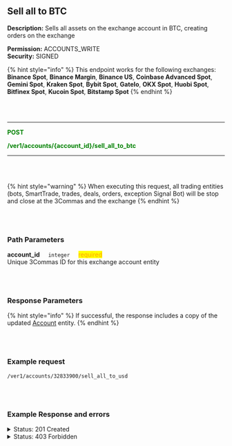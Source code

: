 ## Sell all to BTC<br>

**Description:**  Sells all assets on the exchange account in BTC, creating orders on the exchange<br>

**Permission:** ACCOUNTS_WRITE<br>
**Security:** SIGNED<br>

{% hint style="info" %}
This endpoint works for the following exchanges: **Binance Spot**, **Binance Margin**, **Binance US**, **Coinbase Advanced Spot**, **Gemini Spot**, **Kraken Spot**, **Bybit Spot**, **GateIo**, **OKX Spot**, **Huobi Spot**, **Bitfinex Spot**, **Kucoin Spot**, **Bitstamp Spot**
{% endhint %}

<br>
<br>

----------

<mark style="color:green;background-color:white"> **POST**

<mark style="color:green;background-color:white"> **/ver1/accounts/{account_id}/sell_all_to_btc**

----------

<br>
<br>

{% hint style="warning" %}
When executing this request, all trading entities (bots, SmartTrade, trades, deals, orders, exception Signal Bot) will be stop and close at the 3Commas and the exchange
{% endhint %}

<br>
<br>

### Path Parameters<br>
<p>
   <strong>account_id</strong>&nbsp;&nbsp;&nbsp;&nbsp;&nbsp;<code>integer</code>&nbsp;&nbsp;&nbsp;&nbsp;&nbsp;<mark style="color:orange">required</mark><br>
   Unique 3Commas ID for this exchange account entity
</p>

<br>
<br>

### Response Parameters<br>

{% hint style="info" %}
If successful, the response includes a copy of the updated [Account](./README.md) entity.
{% endhint %}

<br>
<br>

### Example request<br>

```
/ver1/accounts/32833900/sell_all_to_usd
```
<br>
<br>

### Example Response and errors<br>

<details>
<summary>Status: 201 Created</summary><br>

```json
{
    "id": 32402783,
    "auto_balance_period": 12,
    "auto_balance_portfolio_id": null,
    "auto_balance_currency_change_limit": null,
    "autobalance_enabled": false,
    "hedge_mode_available": false,
    "hedge_mode_enabled": false,
    "is_locked": false,
    "smart_trading_supported": true,
    "smart_selling_supported": true,
    "available_for_trading": {},
    "stats_supported": true,
    "trading_supported": true,
    "market_buy_supported": true,
    "market_sell_supported": true,
    "conditional_buy_supported": true,
    "bots_allowed": true,
    "bots_ttp_allowed": true,
    "bots_tsl_allowed": true,
    "gordon_bots_available": true,
    "multi_bots_allowed": true,
    "created_at": "2023-06-19T16:50:57.303Z",
    "updated_at": "2023-06-19T17:16:29.008Z",
    "last_auto_balance": null,
    "fast_convert_available": true,
    "grid_bots_allowed": true,
    "api_key_invalid": false,
    "market_icon": "https://3commas.io/img/exchanges/binance.png",
    "deposit_enabled": true,
    "include_in_summary": true,
    "supported_market_types": [
        "spot"
    ],
    "primary_display_currency_profit_percentage": {
        "currency": "USD",
        "amount": "4.08"
    },
    "primary_display_currency_profit": {
        "currency": "USD",
        "amount": "1.1904074327111530753265032408092397310973795168"
    },
    "day_profit_primary_display_currency_percentage": {
        "currency": "USD",
        "amount": "1.0106"
    },
    "day_profit_primary_display_currency": {
        "currency": "USD",
        "amount": "0.303798359197846162240938425994424916390118897162"
    },
    "primary_display_currency_amount": {
        "currency": "USD",
        "amount": "30.3654836868311530753265032408092397310973795168"
    },
    "total_primary_display_currency_profit": {
        "currency": "USD",
        "amount": 6.365483686831153
    },
    "available_include_in_summary": true,
    "api_key": "yzNYzv8a0VEBwsrhc3MDpHZ7XMqa1vJqSqHzpfjjKpdFF9SbQsVQKRl3hKNyZU45",
    "name": "My Binance US",
    "auto_balance_method": null,
    "auto_balance_error": null,
    "customer_id": null,
    "subaccount_name": null,
    "lock_reason": null,
    "btc_amount": "0.00048354921680019174575329053051358334806752",
    "usd_amount": "30.3654836868311530753265032408092397310973795168",
    "day_profit_btc": "0.000004484441392636909809798397735805570289805668147599",
    "day_profit_usd": "0.303798359197846162240938425994424916390118897162",
    "day_profit_btc_percentage": "0.94",
    "day_profit_usd_percentage": "1.01",
    "btc_profit": "-0.00000742390628421825424670946948641665193248",
    "usd_profit": "1.1904074327111530753265032408092397310973795168",
    "usd_profit_percentage": "4.08",
    "btc_profit_percentage": "-1.51",
    "total_btc_profit": "-0.0003449895239452033",
    "total_usd_profit": "6.365483686831153",
    "pretty_display_type": "BinanceUs",
    "exchange_name": "Binance US Spot",
    "market_code": "binance_us",
    "api_keys_state": "ok"
}
```
</details>
<details>
<summary>Status: 403 Forbidden</summary>
```json
{
    "error": "Forbidden. Unavailable for this account."
}
```
</details>



